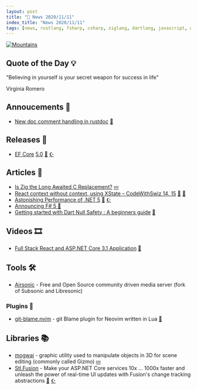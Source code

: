 ```yaml
---
layout: post
title: "📜 News 2020/11/11"
index_title: "News 2020/11/11"
tags: [news, rustlang, fsharp, csharp, ziglang, dartlang, javascript, webdev, neovim, vim, reactjs]
---
```


<a href="https://daily-tech-news.github.io/2020/11/11/news.html">
  <img src="https://user-images.githubusercontent.com/430272/98884435-bf55b600-246e-11eb-8534-5855f05e727f.jpg"
     alt="Mountains"
     class="image">
</a>

## Quote of the Day 💡

"Believing in yourself is your secret weapon for success in life"

Virginia Romero

## Annoucements 🥁

- [New doc comment handling in rustdoc](https://blog.guillaume-gomez.fr/articles/2020-11-11+New+doc+comment+handling+in+rustdoc) [🦀](https://www.rust-lang.org "#rust")

## Releases 🥳

- [EF Core](https://www.nuget.org/packages/Microsoft.EntityFrameworkCore/5.0.0) [5.0](https://devblogs.microsoft.com/dotnet/announcing-the-release-of-ef-core-5-0/) [🔷](https://fsharp.org "#fsharp #dotnet") [☪️ ](https://docs.microsoft.com/en-us/dotnet/csharp "#csharp #dotnet")

## Articles 📜

- [Is Zig the Long Awaited C Replacement?](https://erik-engheim.medium.com/is-zig-the-long-awaited-c-replacement-c8eeace1e692) [💤](https://ziglang.org "#ziglang")
- [React context without context, using XState – CodeWithSwiz 14, 15](https://swizec.com/blog/react-context-without-context-using-xstate-codewithswiz-14-15) [🔶](https://developer.mozilla.org/en-US/docs/Web/JavaScript "#javascript") [🔶](https://reactjs.org "#reactjs")
- [Astonishing Performance of .NET 5](https://alexyakunin.medium.com/astonishing-performance-of-net-5-7803d69dae2e) [🔷](https://fsharp.org "#fsharp #dotnet") [☪️ ](https://docs.microsoft.com/en-us/dotnet/csharp "#csharp #dotnet")
- [Announcing F# 5 ](https://devblogs.microsoft.com/dotnet/announcing-f-5/) [🔷](https://fsharp.org "#fsharp #dotnet")
- [Getting started with Dart Null Safety : A beginners guide](https://codesource.io/dart-null-safety) [🎯](https://dart.dev "#dartlang")

## Videos 🎞

- [Full Stack React and ASP.NET Core 3.1 Application](https://www.youtube.com/watch?v=JW44lrsCkUM) [🔶](https://reactjs.org "#reactjs")

## Tools 🛠

- [Airsonic](https://github.com/airsonic/airsonic) - Free and Open Source community driven media server (fork of Subsonic and Libresonic)

### Plugins 🔌

- [git-blame.nvim](https://github.com/f-person/git-blame.nvim) - git Blame plugin for Neovim written in Lua [🍃](https://neovim.io "#neovim")

## Libraries 📚

- [mogwai](https://github.com/kooparse/mogwai) - graphic utility used to manipulate objects in 3D for scene editing (commonly called Gizmo) [💤](https://ziglang.org "#ziglang")
- [Stl.Fusion](https://github.com/servicetitan/Stl.Fusion) - Make your ASP.NET Core services 10x ... 1000x faster and unleash the power of real-time UI updates with Fusion's change tracking abstractions [🔷](https://fsharp.org "#fsharp #dotnet") [☪️ ](https://docs.microsoft.com/en-us/dotnet/csharp "#csharp #dotnet")

